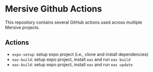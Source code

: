 # Mersive Github Actions

This repository contains several GitHub actions used across multiple Mersive projects.

## Actions

  - `expo-setup`: setup expo project (i.e., clone and install dependencies)
  - `eas-build`: setup expo project, install `eas` and run `eas build`
  - `eas-build`: setup expo project, install `eas` and run `eas update`

